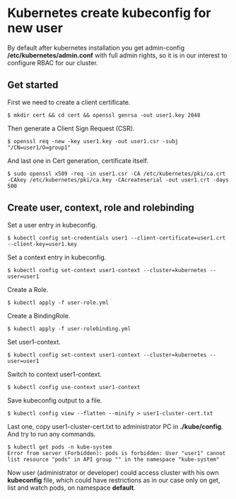# Kubernetes create kubeconfig for new user
By default after kubernetes installation you get admin-config **/etc/kubernetes/admin.conf** with full admin rights, so it is in our interest to configure RBAC for our cluster. 

## Get started
First we need to create a client certificate. 
``` 
$ mkdir cert && cd cert && openssl genrsa -out user1.key 2048
```
Then generate a Client Sign Request (CSR).
```
$ openssl req -new -key user1.key -out user1.csr -subj "/CN=user1/O=group1"
```
And last one in Cert generation, certificate itself.
```
$ sudo openssl x509 -req -in user1.csr -CA /etc/kubernetes/pki/ca.crt -CAkey /etc/kubernetes/pki/ca.key -CAcreateserial -out user1.crt -days 500
```
## Create user, context, role and rolebinding
Set a user entry in kubeconfig.
```
$ kubectl config set-credentials user1 --client-certificate=user1.crt --client-key=user1.key
```
Set a context entry in kubeconfig.
```
$ kubectl config set-context user1-context --cluster=kubernetes --user=user1
```
Create a Role.
```
$ kubectl apply -f user-role.yml
```
Create a BindingRole.
```
$ kubectl apply -f user-rolebinding.yml
```
Set user1-context.
```
$ kubectl config set-context user1-context --cluster=kubernetes --user=user1
```
Switch to context user1-context.
```
$ kubectl config use-context user1-context
```
Save kubeconfig output to a file.
```
$ kubectl config view --flatten --minify > user1-cluster-cert.txt
```
Last one, copy user1-cluster-cert.txt to administrator PC in **./kube/config**. And try to run any commands.
```
$ kubectl get pods -n kube-system
Error from server (Forbidden): pods is forbidden: User "user1" cannot list resource "pods" in API group "" in the namespace "kube-system"
``` 
Now user (administrator or developer) could access cluster with his own **kubeconfig** file, which could have restrictions as in our case only on get, list and watch pods, on namespace **default**.
